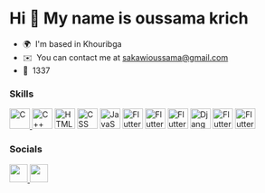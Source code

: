Hi 👋 My name is oussama krich
==============================

*   🌍  I'm based in Khouribga
*   ✉️  You can contact me at [sakawioussama@gmail.com](mailto:sakawioussama@gmail.com)
*   🧠  1337
### Skills
<p align="left">
      <a href="https://docs.microsoft.com/en-us/cpp/?view=msvc-170" target="_blank" rel="noreferrer">
        <img src="https://raw.githubusercontent.com/danielcranney/readme-generator/main/public/icons/skills/c-colored.svg" width="36" height="36" alt="C" />
      </a>
<a href="https://docs.microsoft.com/en-us/cpp/?view=msvc-170" style="text-decoration: none;">
  <img src="https://img.icons8.com/?size=512&id=40669&format=png" width="36" height="36" alt="C++" />
</a>
  
<a href="https://developer.mozilla.org/en-US/docs/Web/HTML" target="_blank" rel="noreferrer" style="text-decoration: none;">
  <img src="https://img.icons8.com/?size=512&id=20909&format=png" width="36" height="36" alt="HTML" />
</a>

<a href="https://developer.mozilla.org/en-US/docs/Web/CSS" target="_blank" rel="noreferrer" style="text-decoration: none;">
  <img src="https://img.icons8.com/?size=2x&id=21278&format=png" width="36" height="36" alt="CSS" />
</a>

<a href="https://developer.mozilla.org/en-US/docs/Web/JavaScript" target="_blank" rel="noreferrer" style="text-decoration: none;">
  <img src="https://raw.githubusercontent.com/danielcranney/readme-generator/main/public/icons/skills/javascript-colored.svg" width="36" height="36" alt="JavaScript" />
</a>

<a  href="https://tailwindcss.com/" target="_blank" rel="noreferrer" style="text-decoration: none;">
  <img src="https://skillicons.dev/icons?i=tailwind" width="36" height="36" alt="Flutter" />
</a>
  
<a href="https://react.dev/" target="_blank" rel="noreferrer" style="text-decoration: none;">
  <img src="https://skillicons.dev/icons?i=react" width="36" height="36" alt="Flutter" />
</a>

<a href="https://nextjs.org/" target="_blank" rel="noreferrer" style="text-decoration: none;">
  <img src="https://skillicons.dev/icons?i=nextjs" width="36" height="36" alt="Flutter" />
</a>

<a href="https://www.djangoproject.com" target="_blank" rel="noreferrer" style="text-decoration: none;">
  <img src="https://skillicons.dev/icons?i=django" width="36" height="36" alt="Django" />
</a>

<a href="https://flutter.dev/" target="_blank" rel="noreferrer" style="text-decoration: none;">
  <img src="https://skillicons.dev/icons?i=flutter" width="36" height="36" alt="Flutter" />
</a>


<a href="https://www.docker.com/" target="_blank" rel="noreferrer" style="text-decoration: none;">
  <img src="https://skillicons.dev/icons?i=docker" width="36" height="36" alt="Flutter" />
</a>


</p>
                    
 ### Socials
<p align="left">  
  <a href="https://www.twitter.com/OSakawi" target="_blank" rel="noreferrer">
    <img src="https://skillicons.dev/icons?i=twitter" width="32" height="32" />
  </a>
  <a href="https://www.linkedin.com/in/oussamakrich/" target="_blank" rel="noreferrer">
    <img src="https://skillicons.dev/icons?i=linkedin" width="32" height="32" />
  </a>

</p>
